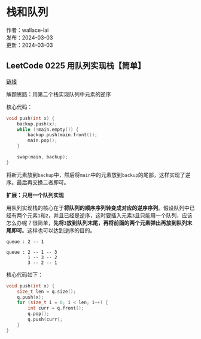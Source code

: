 # 栈和队列

作者：wallace-lai </br>
发布：2024-03-03 </br>
更新：2024-03-03 <br>

## LeetCode 0225 用队列实现栈【简单】
[链接](https://leetcode.cn/problems/implement-stack-using-queues/description)

解题思路：用第二个栈实现队列中元素的逆序

核心代码：

```cpp
void push(int x) {
    backup.push(x);
    while (!main.empty()) {
        backup.push(main.front());
        main.pop();
    }

    swap(main, backup);
}
```

将新元素放到`backup`中，然后将`main`中的元素放到`backup`的尾部，这样实现了逆序。最后再交换二者即可。

**扩展：只用一个队列实现**

用队列实现栈的核心在于**将队列的顺序序列转变成对应的逆序序列**。假设队列中已经有两个元素`1`和`2`，并且已经是逆序，这时要插入元素`3`且只能用一个队列，应该怎么办呢？很简单，**先将`3`放到队列末尾，再将前面的两个元素弹出再放到队列末尾即可**。这样也可以达到逆序的目的。

```
queue : 2 -- 1

queue : 2 -- 1 -- 3
        1 -- 3 -- 2
        3 -- 2 -- 1
```

核心代码如下：

```cpp
void push(int x) {
    size_t len = q.size();
    q.push(x);
    for (size_t i = 0; i < len; i++) {
        int curr = q.front();
        q.pop();
        q.push(curr);
    }
}
```
